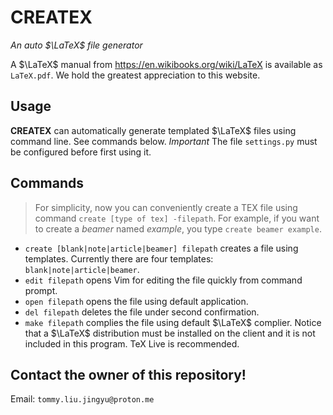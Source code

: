 # CREATEX

*An auto $\LaTeX$ file generator*

A $\LaTeX$ manual from https://en.wikibooks.org/wiki/LaTeX is available
as `LaTeX.pdf`. We hold the greatest appreciation to this website.

## Usage

**CREATEX** can automatically generate templated $\LaTeX$ files using command line. See commands below.
*Important* The file `settings.py` must be configured before first using it.

## Commands

> For simplicity, now you can conveniently create a TEX file using 
> command `create [type of tex] -filepath`. For example, if you want to 
> create a *beamer* named *example*, you type `create beamer example`.

- `create [blank|note|article|beamer] filepath` creates a file using templates. Currently there are  four templates: `blank|note|article|beamer`.
- `edit filepath` opens Vim for editing the file quickly from command prompt.
- `open filepath` opens the file using default application.
- `del filepath` deletes the file under second confirmation.
- `make filepath` complies the file using default $\LaTeX$ complier. Notice that a $\LaTeX$ distribution must be installed on the client and it is not included in this program. TeX Live is recommended.

## Contact the owner of this repository!

Email: `tommy.liu.jingyu@proton.me`

